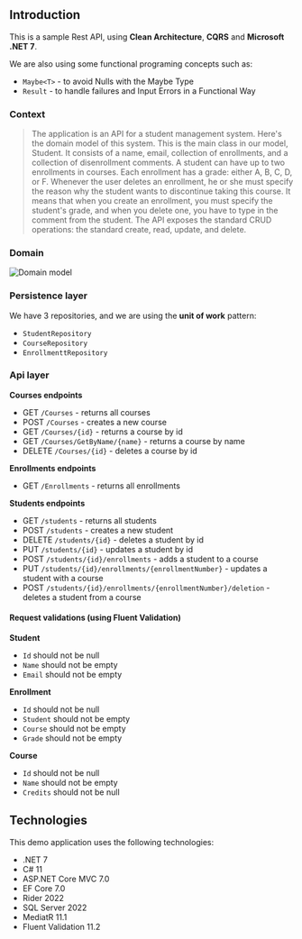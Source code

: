 #

## Introduction
This is a sample Rest API, using **Clean Architecture**, **CQRS** and **Microsoft .NET 7**. 

We are also using some functional programing concepts such as: 
- ``Maybe<T>`` - to avoid Nulls with the Maybe Type
- ``Result`` - to handle failures and Input Errors in a Functional Way


### Context
> The application is an API for a student management system. Here's the domain model of this system. This is the main class in our model, Student. It consists of a name, email, collection of enrollments, and a collection of disenrollment comments. A student can have up to two enrollments in courses. Each enrollment has a grade: either A, B, C, D, or F. Whenever the user deletes an enrollment, he or she must specify the reason why the student wants to discontinue taking this course. It means that when you create an enrollment, you must specify the student's grade, and when you delete one, you have to type in the comment from the student. The API exposes the standard CRUD operations: the standard create, read, update, and delete.

### Domain
![Domain model](http://url/to/img.png)


### Persistence layer
We have 3 repositories, and we are using the **unit of work** pattern:

- `StudentRepository`
- `CourseRepository`
- `EnrollmenttRepository`

### Api layer

**Courses endpoints**

- GET `/Courses` - returns all courses
- POST `/Courses` - creates a new course
- GET `/Courses/{id}` - returns a course by id
- GET `/Courses/GetByName/{name}` - returns a course by name
- DELETE `/Courses/{id}` - deletes a course by id

**Enrollments endpoints**

- GET `/Enrollments` - returns all enrollments

**Students endpoints**

- GET `/students` - returns all students
- POST `/students` - creates a new student
- DELETE `/students/{id}` - deletes a student by id
- PUT `/students/{id}` - updates a student by id
- POST `/students/{id}/enrollments` - adds a student to a course
- PUT `/students/{id}/enrollments/{enrollmentNumber}` - updates a student with a course
- POST `/students/{id}/enrollments/{enrollmentNumber}/deletion` - deletes a student from a course

#### Request validations (using Fluent Validation)
**Student**

- `Id` should not be null
- `Name` should not be empty
- `Email` should not be empty

**Enrollment**

- `Id` should not be null
- `Student` should not be empty
- `Course` should not be empty
- `Grade` should not be empty

**Course**

- `Id` should not be null
- `Name` should not be empty
- `Credits` should not be null

## Technologies
This demo application uses the following technologies:
 - .NET 7
 - C# 11
 - ASP.NET Core MVC 7.0
 - EF Core 7.0
 - Rider 2022
 - SQL Server 2022
 - MediatR 11.1
 - Fluent Validation 11.2
